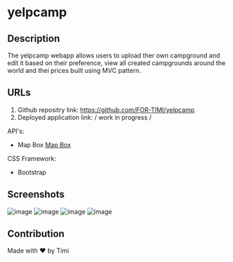 # yelpcamp


## Description

The yelpcamp webapp allows users to upload ther own campground and edit it based on their preference, view all created campgrounds around the world and thei prices built using MVC pattern.




## URLs
1. Github repositry link: https://github.com/FOR-TIMI/yelpcamp
2. Deployed application link: / work in progress /



API's:
- Map Box [Map Box](https://docs.mapbox.com/api/)


CSS Framework:
- Bootstrap






## Screenshots
![image](https://user-images.githubusercontent.com/104241247/190933395-d6d37c83-5970-4492-94f2-d8842e97f628.png)
![image](https://user-images.githubusercontent.com/104241247/190933408-d53a5d9d-98c9-4931-96cb-15204d10ec9c.png)
![image](https://user-images.githubusercontent.com/104241247/190933424-7a5b5c6e-6303-4db5-8a2d-e2baf3cde628.png)
![image](https://user-images.githubusercontent.com/104241247/190933436-3e5fa1d3-729f-422d-b0c2-bbb2054b3e23.png)

## Contribution
Made with ❤️ by Timi






